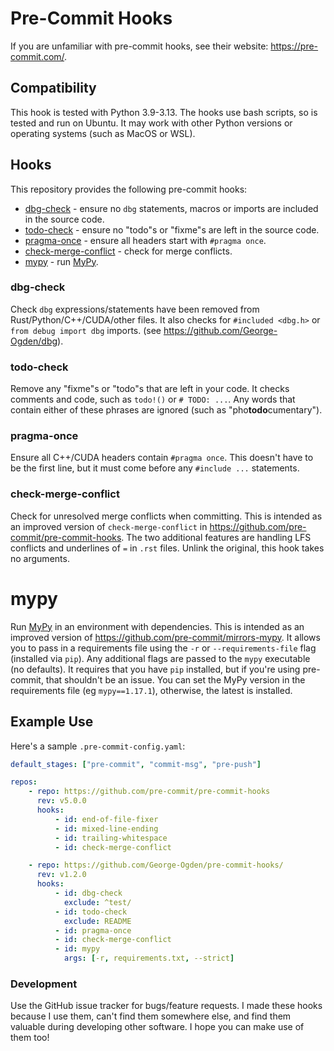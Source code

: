 # Pre-Commit Hooks

If you are unfamiliar with pre-commit hooks, see their website: https://pre-commit.com/.

## Compatibility

This hook is tested with Python 3.9-3.13.
The hooks use bash scripts, so is tested and run on Ubuntu.
It may work with other Python versions or operating systems (such as MacOS or WSL).

## Hooks

This repository provides the following pre-commit hooks:

-   [dbg-check](#dbg-check) - ensure no `dbg` statements, macros or imports are included in the source code.
-   [todo-check](#todo-check) - ensure no "todo"s or "fixme"s are left in the source code.
-   [pragma-once](#pragma-once) - ensure all headers start with `#pragma once`.
-   [check-merge-conflict](#check-merge-conflict) - check for merge conflicts.
-   [mypy](#mypy) - run [MyPy](#https://github.com/python/mypy).

### dbg-check

Check `dbg` expressions/statements have been removed from Rust/Python/C++/CUDA/other files.
It also checks for `#included <dbg.h>` or `from debug import dbg` imports. (see https://github.com/George-Ogden/dbg).

### todo-check

Remove any "fixme"s or "todo"s that are left in your code.
It checks comments and code, such as `todo!()` or `# TODO: ...`.
Any words that contain either of these phrases are ignored (such as "pho**todo**cumentary").

### pragma-once

Ensure all C++/CUDA headers contain `#pragma once`.
This doesn't have to be the first line, but it must come before any `#include ...` statements.

### check-merge-conflict

Check for unresolved merge conflicts when committing.
This is intended as an improved version of `check-merge-conflict` in https://github.com/pre-commit/pre-commit-hooks.
The two additional features are handling LFS conflicts and underlines of `=` in `.rst` files.
Unlink the original, this hook takes no arguments.

# mypy

Run [MyPy](#https://github.com/python/mypy) in an environment with dependencies.
This is intended as an improved version of https://github.com/pre-commit/mirrors-mypy.
It allows you to pass in a requirements file using the `-r` or `--requirements-file` flag (installed via `pip`). Any additional flags are passed to the `mypy` executable (no defaults).
It requires that you have `pip` installed, but if you're using pre-commit, that shouldn't be an issue.
You can set the MyPy version in the requirements file (eg `mypy==1.17.1`), otherwise, the latest is installed.

## Example Use

Here's a sample `.pre-commit-config.yaml`:

```yaml
default_stages: ["pre-commit", "commit-msg", "pre-push"]

repos:
    - repo: https://github.com/pre-commit/pre-commit-hooks
      rev: v5.0.0
      hooks:
          - id: end-of-file-fixer
          - id: mixed-line-ending
          - id: trailing-whitespace
          - id: check-merge-conflict

    - repo: https://github.com/George-Ogden/pre-commit-hooks/
      rev: v1.2.0
      hooks:
          - id: dbg-check
            exclude: ^test/
          - id: todo-check
            exclude: README
          - id: pragma-once
          - id: check-merge-conflict
          - id: mypy
            args: [-r, requirements.txt, --strict]
```

### Development

Use the GitHub issue tracker for bugs/feature requests.
I made these hooks because I use them, can't find them somewhere else, and find them valuable during developing other software.
I hope you can make use of them too!
